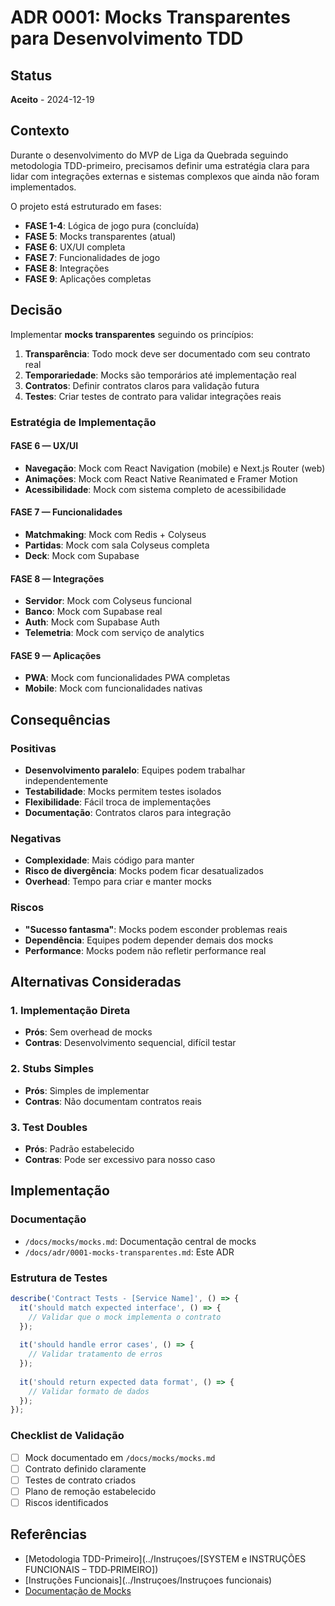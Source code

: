 # ADR 0001: Mocks Transparentes para Desenvolvimento TDD

## Status

**Aceito** - 2024-12-19

## Contexto

Durante o desenvolvimento do MVP de Liga da Quebrada seguindo metodologia TDD-primeiro, precisamos definir uma estratégia clara para lidar com integrações externas e sistemas complexos que ainda não foram implementados.

O projeto está estruturado em fases:
- **FASE 1-4**: Lógica de jogo pura (concluída)
- **FASE 5**: Mocks transparentes (atual)
- **FASE 6**: UX/UI completa
- **FASE 7**: Funcionalidades de jogo
- **FASE 8**: Integrações
- **FASE 9**: Aplicações completas

## Decisão

Implementar **mocks transparentes** seguindo os princípios:

1. **Transparência**: Todo mock deve ser documentado com seu contrato real
2. **Temporariedade**: Mocks são temporários até implementação real
3. **Contratos**: Definir contratos claros para validação futura
4. **Testes**: Criar testes de contrato para validar integrações reais

### Estratégia de Implementação

#### FASE 6 — UX/UI
- **Navegação**: Mock com React Navigation (mobile) e Next.js Router (web)
- **Animações**: Mock com React Native Reanimated e Framer Motion
- **Acessibilidade**: Mock com sistema completo de acessibilidade

#### FASE 7 — Funcionalidades
- **Matchmaking**: Mock com Redis + Colyseus
- **Partidas**: Mock com sala Colyseus completa
- **Deck**: Mock com Supabase

#### FASE 8 — Integrações
- **Servidor**: Mock com Colyseus funcional
- **Banco**: Mock com Supabase real
- **Auth**: Mock com Supabase Auth
- **Telemetria**: Mock com serviço de analytics

#### FASE 9 — Aplicações
- **PWA**: Mock com funcionalidades PWA completas
- **Mobile**: Mock com funcionalidades nativas

## Consequências

### Positivas
- **Desenvolvimento paralelo**: Equipes podem trabalhar independentemente
- **Testabilidade**: Mocks permitem testes isolados
- **Flexibilidade**: Fácil troca de implementações
- **Documentação**: Contratos claros para integração

### Negativas
- **Complexidade**: Mais código para manter
- **Risco de divergência**: Mocks podem ficar desatualizados
- **Overhead**: Tempo para criar e manter mocks

### Riscos
- **"Sucesso fantasma"**: Mocks podem esconder problemas reais
- **Dependência**: Equipes podem depender demais dos mocks
- **Performance**: Mocks podem não refletir performance real

## Alternativas Consideradas

### 1. Implementação Direta
- **Prós**: Sem overhead de mocks
- **Contras**: Desenvolvimento sequencial, difícil testar

### 2. Stubs Simples
- **Prós**: Simples de implementar
- **Contras**: Não documentam contratos reais

### 3. Test Doubles
- **Prós**: Padrão estabelecido
- **Contras**: Pode ser excessivo para nosso caso

## Implementação

### Documentação
- `/docs/mocks/mocks.md`: Documentação central de mocks
- `/docs/adr/0001-mocks-transparentes.md`: Este ADR

### Estrutura de Testes
```typescript
describe('Contract Tests - [Service Name]', () => {
  it('should match expected interface', () => {
    // Validar que o mock implementa o contrato
  });
  
  it('should handle error cases', () => {
    // Validar tratamento de erros
  });
  
  it('should return expected data format', () => {
    // Validar formato de dados
  });
});
```

### Checklist de Validação
- [ ] Mock documentado em `/docs/mocks/mocks.md`
- [ ] Contrato definido claramente
- [ ] Testes de contrato criados
- [ ] Plano de remoção estabelecido
- [ ] Riscos identificados

## Referências

- [Metodologia TDD-Primeiro](../Instruçoes/[SYSTEM e INSTRUÇÕES FUNCIONAIS – TDD‑PRIMEIRO])
- [Instruções Funcionais](../Instruçoes/Instruçoes funcionais)
- [Documentação de Mocks](./mocks/mocks.md)
